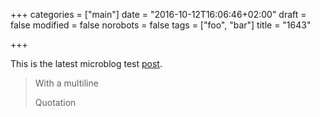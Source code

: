 +++
categories = ["main"]
date = "2016-10-12T16:06:46+02:00"
draft = false 
modified = false
norobots = false
tags = ["foo", "bar"]
title = "1643"

+++

This is the latest microblog test [post](https://example.com). 

> With a multiline 
>
> Quotation
